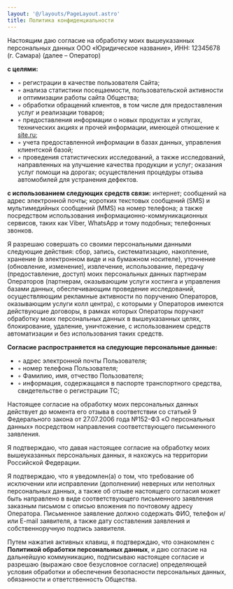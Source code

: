 ```yaml
---
layout: '@/layouts/PageLayout.astro'
title: Политика конфиденциальности
---
```


Настоящим даю согласие на обработку моих вышеуказанных персональных данных
ООО «Юридическое название», ИНН: 12345678 (г. Самара) (далее – Оператор)

**с целями:**

- ◦ регистрации в качестве пользователя Сайта;
- ◦ анализа статистики посещаемости, пользовательской активности и оптимизации работы
сайта Общества;
- ◦ обработки обращений клиентов, в том числе для предоставления услуг и реализации
товаров;
- ◦ предоставления информации о новых продуктах и услугах, технических акциях и прочей
информации, имеющей отношение к [site.ru](#!);
- ◦ учета предоставленной информации в базах данных, управления клиентской базой;
- ◦ проведения статистических исследований, а также исследований, направленных на
улучшение качества продукции и услуг; оказания услуг помощи на дорогах; осуществления
процедуры отзыва автомобилей для устранения дефектов.

**с использованием следующих средств связи:** интернет; сообщений на адрес
электронной почты; коротких текстовых сообщений (SMS) и мультимедийных сообщений (MMS) на
номер телефона; а также посредством использования информационно-коммуникационных
сервисов, таких как Viber, WhatsApp и тому подобных; телефонных звонков.

Я разрешаю совершать со своими персональными данными следующие действия: сбор,
запись, систематизацию, накопление, хранение (в электронном виде и на бумажном носителе),
уточнение (обновление, изменение), извлечение, использование, передачу (предоставление,
доступ) моих персональных данных партнерам Операторов (партнерам, оказывающим услуги
хостинга и управления базами данных, обеспечивающим проведение исследований,
осуществляющим рекламные активности по поручению Операторов, оказывающим услуги колл
центра), с которыми у Операторов имеются действующие договоры, в рамках которых Операторы
поручают обработку моих персональных данных в вышеуказанных целях, блокирование, удаление,
уничтожение, с использованием средств автоматизации и без использования таких средств.

**Согласие распространяется на следующие персональные данные:**

- ◦ адрес электронной почты Пользователя;
- ◦ номер телефона Пользователя;
- ◦ Фамилию, имя, отчество Пользователя;
- ◦ информация, содержащаяся в паспорте транспортного средства, свидетельстве о
регистрации ТС;

Настоящее согласие на обработку моих персональных данных действует до момента его
отзыва в соответствии со статьей 9 Федерального закона от 27.07.2006 года №152-ФЗ «О
персональных данных» посредством направления соответствующего письменного заявления.

Я подтверждаю, что давая настоящее согласие на обработку моих вышеуказанных
персональных данных, я нахожусь на территории Российской Федерации.

Я подтверждаю, что я уведомлен(а) о том, что требование об исключении или исправлении
(дополнении) неверных или неполных персональных данных, а также об отзыве настоящего
согласия может быть направлено в виде соответствующего письменного заявления заказным
письмом с описью вложения по почтовому адресу Оператора. Письменное заявление должно
содержать ФИО, телефон и/или E-mail заявителя, а также дату составления заявления и
собственноручную подпись заявителя.

Путем нажатия активных клавиш, я подтверждаю, что ознакомлен с **Политикой обработки
персональных данных**, и даю согласие на дальнейшую коммуникацию, подписываю настоящее
согласие и разрешаю (выражаю свое безусловное согласие) определяющей условия обработки и
обеспечения безопасности персональных данных, обязанности и ответственность Общества.